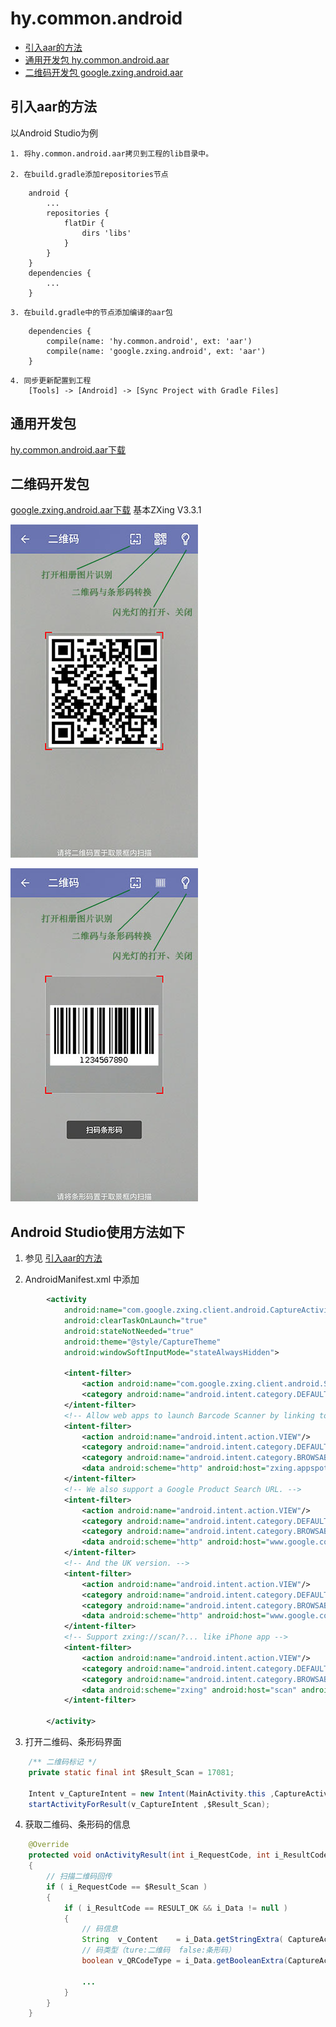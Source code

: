 # hy.common.android


* [引入aar的方法](#引入aar的方法)
* [通用开发包 hy.common.android.aar](#通用开发包)
* [二维码开发包 google.zxing.android.aar](#二维码开发包)



引入aar的方法
------
以Android Studio为例

    1. 将hy.common.android.aar拷贝到工程的lib目录中。

    2. 在build.gradle添加repositories节点
```
    android {
        ...
        repositories {
            flatDir {
                dirs 'libs'
            }
        }
    }
    dependencies {
        ...
    }
```

    3. 在build.gradle中的节点添加编译的aar包
```
    dependencies {
        compile(name: 'hy.common.android', ext: 'aar')
        compile(name: 'google.zxing.android', ext: 'aar')
    }
```

    4. 同步更新配置到工程
        [Tools] -> [Android] -> [Sync Project with Gradle Files]



通用开发包
------
[hy.common.android.aar下载](hy.common.android.aar)


二维码开发包
------
[google.zxing.android.aar下载](google.zxing.android.aar) 基本ZXing V3.3.1

![image](images/Demo-2D.jpg)

![image](images/Demo-1D.jpg)

Android Studio使用方法如下
--------
1. 参见 [引入aar的方法](#引入aar的方法)

2. AndroidManifest.xml 中添加
```xml
        <activity
            android:name="com.google.zxing.client.android.CaptureActivity"
            android:clearTaskOnLaunch="true"
            android:stateNotNeeded="true"
            android:theme="@style/CaptureTheme"
            android:windowSoftInputMode="stateAlwaysHidden">

            <intent-filter>
                <action android:name="com.google.zxing.client.android.SCAN"/>
                <category android:name="android.intent.category.DEFAULT"/>
            </intent-filter>
            <!-- Allow web apps to launch Barcode Scanner by linking to http://zxing.appspot.com/scan. -->
            <intent-filter>
                <action android:name="android.intent.action.VIEW"/>
                <category android:name="android.intent.category.DEFAULT"/>
                <category android:name="android.intent.category.BROWSABLE"/>
                <data android:scheme="http" android:host="zxing.appspot.com" android:path="/scan"/>
            </intent-filter>
            <!-- We also support a Google Product Search URL. -->
            <intent-filter>
                <action android:name="android.intent.action.VIEW"/>
                <category android:name="android.intent.category.DEFAULT"/>
                <category android:name="android.intent.category.BROWSABLE"/>
                <data android:scheme="http" android:host="www.google.com" android:path="/m/products/scan"/>
            </intent-filter>
            <!-- And the UK version. -->
            <intent-filter>
                <action android:name="android.intent.action.VIEW"/>
                <category android:name="android.intent.category.DEFAULT"/>
                <category android:name="android.intent.category.BROWSABLE"/>
                <data android:scheme="http" android:host="www.google.co.uk" android:path="/m/products/scan"/>
            </intent-filter>
            <!-- Support zxing://scan/?... like iPhone app -->
            <intent-filter>
                <action android:name="android.intent.action.VIEW"/>
                <category android:name="android.intent.category.DEFAULT"/>
                <category android:name="android.intent.category.BROWSABLE"/>
                <data android:scheme="zxing" android:host="scan" android:path="/"/>
            </intent-filter>

        </activity>
```

3. 打开二维码、条形码界面
```java
    /** 二维码标记 */
    private static final int $Result_Scan = 17081;
    
    Intent v_CaptureIntent = new Intent(MainActivity.this ,CaptureActivity.class);
    startActivityForResult(v_CaptureIntent ,$Result_Scan);
```

4. 获取二维码、条形码的信息
```java
    @Override
    protected void onActivityResult(int i_RequestCode, int i_ResultCode, Intent i_Data)
    {
        // 扫描二维码回传
        if ( i_RequestCode == $Result_Scan )
        {
            if ( i_ResultCode == RESULT_OK && i_Data != null )
            {
                // 码信息
                String  v_Content    = i_Data.getStringExtra( CaptureActivity.$Decode_Content_Key);
                // 码类型（ture:二维码  false:条形码）
                boolean v_QRCodeType = i_Data.getBooleanExtra(CaptureActivity.$Decode_QRCodeType ,true);
                
                ...
            }
        }
    }
```